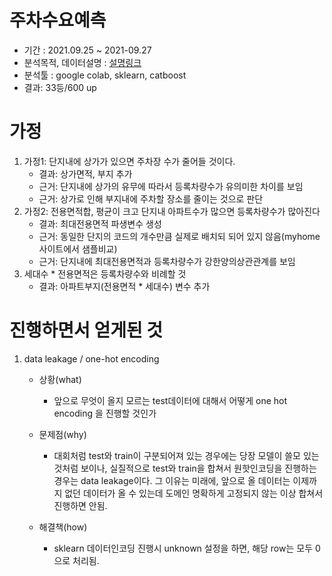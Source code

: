 # 주차수요예측
- 기간       : 2021.09.25 ~ 2021-09.27
- 분석목적, 데이터설명 : [설명링크](https://dacon.io/competitions/official/235745/data)
- 분석툴     : google colab, sklearn, catboost
- 결과: 33등/600 up

# 가정
1. 가정1: 단지내에 상가가 있으면 주차장 수가 줄어들 것이다.
    - 결과: 상가면적, 부지 추가
    - 근거: 단지내에 상가의 유무에 따라서 등록차량수가 유의미한 차이를 보임
    - 근거: 상가로 인해 부지내에 주차할 장소를 줄이는 것으로 판단
2. 가정2: 전용면적합, 평균이 크고 단지내 아파트수가 많으면 등록차량수가 많아진다
    - 결과: 최대전용면적 파생변수 생성
    - 근거: 동일한 단지의 코드의 개수만큼 실제로 배치되 되어 있지 않음(myhome 사이트에서 샘플비교)
    - 근거: 단지내에 최대전용면적과 등록차량수가 강한양의상관관계를 보임
3. 세대수 * 전용면적은 등록차량수와 비례할 것
    - 결과: 아파트부지(전용면적 * 세대수) 변수 추가

# 진행하면서 얻게된 것

1. data leakage / one-hot encoding  
    - 상황(what)            
        - 앞으로 무엇이 올지 모르는 test데이터에 대해서 어떻게 one hot encoding 을 진행할 것인가  
        
    - 문제점(why)  
        - 대회처럼 test와 train이 구분되어져 있는 경우에는 당장 모델이 쓸모 있는 것처럼 보이나, 실질적으로 test와 train을 합쳐서 원핫인코딩을 진행하는 경우는 data leakage이다. 그 이유는 미래에, 앞으로 올 데이터는 이제까지 없던 데이터가 올 수 있는데 도메인 명확하게 고정되지 않는 이상 합쳐서 진행하면 안됨.  
    - 해결책(how)  
        - sklearn 데이터인코딩 진행시 unknown 설정을 하면, 해당 row는 모두 0으로 처리됨.
